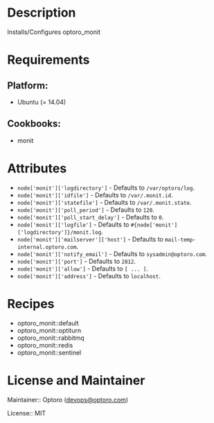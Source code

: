 # Description

Installs/Configures optoro_monit

# Requirements

## Platform:

* Ubuntu (= 14.04)

## Cookbooks:

* monit

# Attributes

* `node['monit']['logdirectory']` -  Defaults to `/var/optoro/log`.
* `node['monit']['idfile']` -  Defaults to `/var/.monit.id`.
* `node['monit']['statefile']` -  Defaults to `/var/.monit.state`.
* `node['monit']['poll_period']` -  Defaults to `120`.
* `node['monit']['poll_start_delay']` -  Defaults to `0`.
* `node['monit']['logfile']` -  Defaults to `#{node['monit']['logdirectory']}/monit.log`.
* `node['monit']['mailserver']['host']` -  Defaults to `mail-temp-internal.optoro.com`.
* `node['monit']['notify_email']` -  Defaults to `sysadmin@optoro.com`.
* `node['monit']['port']` -  Defaults to `2812`.
* `node['monit']['allow']` -  Defaults to `[ ... ]`.
* `node['monit']['address']` -  Defaults to `localhost`.

# Recipes

* optoro_monit::default
* optoro_monit::optiturn
* optoro_monit::rabbitmq
* optoro_monit::redis
* optoro_monit::sentinel

# License and Maintainer

Maintainer:: Optoro (<devops@optoro.com>)

License:: MIT
